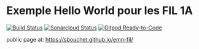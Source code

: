 Exemple Hello World pour les FIL 1A
=========
[![Build Status](https://travis-ci.org/sbouchet/emn-fil.svg?branch=master)](https://travis-ci.org/sbouchet/emn-fil)
[![Sonarcloud Status](https://sonarcloud.io/api/project_badges/measure?project=org.sbouchet:org.sbouchet.emn.fil1a&metric=alert_status)](https://sonarcloud.io/dashboard?id=org.sbouchet:org.sbouchet.emn.fil1a)
[![Gitpod Ready-to-Code](https://img.shields.io/badge/Gitpod-Ready--to--Code-blue?logo=gitpod)](https://gitpod.io/#https://github.com/sbouchet/emn-fil) 

public page at: https://sbouchet.github.io/emn-fil/
